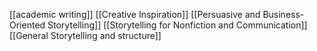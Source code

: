 [[academic writing]]
[[Creative Inspiration]]
[[Persuasive and Business-Oriented Storytelling]]
[[Storytelling for Nonfiction and Communication]]
[[General Storytelling and structure]]
